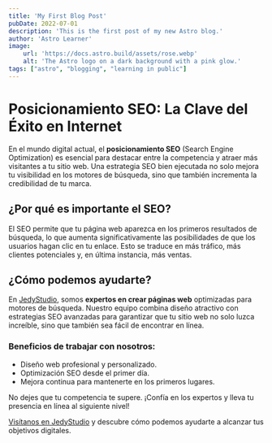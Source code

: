 ```yaml
---
title: 'My First Blog Post'
pubDate: 2022-07-01
description: 'This is the first post of my new Astro blog.'
author: 'Astro Learner'
image:
    url: 'https://docs.astro.build/assets/rose.webp'
    alt: 'The Astro logo on a dark background with a pink glow.'
tags: ["astro", "blogging", "learning in public"]
---
```


# Posicionamiento SEO: La Clave del Éxito en Internet

En el mundo digital actual, el **posicionamiento SEO** (Search Engine Optimization) es esencial para destacar entre la competencia y atraer más visitantes a tu sitio web. Una estrategia SEO bien ejecutada no solo mejora tu visibilidad en los motores de búsqueda, sino que también incrementa la credibilidad de tu marca.

## ¿Por qué es importante el SEO?

El SEO permite que tu página web aparezca en los primeros resultados de búsqueda, lo que aumenta significativamente las posibilidades de que los usuarios hagan clic en tu enlace. Esto se traduce en más tráfico, más clientes potenciales y, en última instancia, más ventas.

## ¿Cómo podemos ayudarte?

En [JedyStudio](https://jedystudio.com), somos **expertos en crear páginas web** optimizadas para motores de búsqueda. Nuestro equipo combina diseño atractivo con estrategias SEO avanzadas para garantizar que tu sitio web no solo luzca increíble, sino que también sea fácil de encontrar en línea.

### Beneficios de trabajar con nosotros:
- Diseño web profesional y personalizado.
- Optimización SEO desde el primer día.
- Mejora continua para mantenerte en los primeros lugares.

No dejes que tu competencia te supere. ¡Confía en los expertos y lleva tu presencia en línea al siguiente nivel!

[Visítanos en JedyStudio](https://jedystudio.com) y descubre cómo podemos ayudarte a alcanzar tus objetivos digitales.